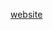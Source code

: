 [website](https://hywebu00.github.io/HyUI_v4/cp.html# ':include :type=iframe width=100% height=800px')
